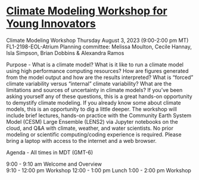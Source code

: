 
# [Climate Modeling Workshop for Young Innovators](https://ncar.github.io/CESM-Tutorial-Innovator/README.html)




Climate Modeling Workshop 
Thursday August 3, 2023 (9:00-2:00 pm MT)
FL1-2198-EOL-Atrium
Planning committee: Melissa Moulton, Cecile Hannay, Isla Simpson, 
Brian Dobbins & Alexandra Ramos



Purpose - What is a climate model? What is it like to run a climate model using high performance computing resources? How are figures generated from the model output and how are the results interpreted? What is “forced” climate variability versus “internal” climate variability? What are the limitations and sources of uncertainty in climate models? If you’ve been asking yourself any of these questions, this is a great hands-on opportunity to demystify climate modeling. If you already know some about climate models, this is an opportunity to dig a little deeper. The workshop will include brief lectures, hands-on practice with the Community Earth System Model (CESM) Large Ensemble (LENS2) via Jupyter notebooks on the cloud, and Q&A with climate, weather, and water scientists. No prior modeling or scientific computing/coding experience is required. Please bring a laptop with access to the internet and a web browser.

Agenda - All times in MDT (GMT-6)

9:00 - 9:10 am		Welcome and Overview				
9:10 - 12:00 pm		Workshop
12:00 - 1:00 pm		Lunch
1:00 - 2:00 pm		Workshop 	

<br>

